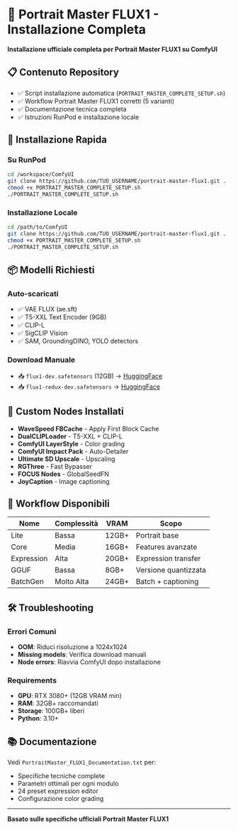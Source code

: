 # 🎨 Portrait Master FLUX1 - Installazione Completa

**Installazione ufficiale completa per Portrait Master FLUX1 su ComfyUI**

## 📋 Contenuto Repository

- ✅ Script installazione automatica (`PORTRAIT_MASTER_COMPLETE_SETUP.sh`)
- ✅ Workflow Portrait Master FLUX1 corretti (5 varianti)
- ✅ Documentazione tecnica completa
- ✅ Istruzioni RunPod e installazione locale

## 🚀 Installazione Rapida

### Su RunPod
```bash
cd /workspace/ComfyUI
git clone https://github.com/TUO_USERNAME/portrait-master-flux1.git .
chmod +x PORTRAIT_MASTER_COMPLETE_SETUP.sh
./PORTRAIT_MASTER_COMPLETE_SETUP.sh
```

### Installazione Locale
```bash
cd /path/to/ComfyUI
git clone https://github.com/TUO_USERNAME/portrait-master-flux1.git .
chmod +x PORTRAIT_MASTER_COMPLETE_SETUP.sh
./PORTRAIT_MASTER_COMPLETE_SETUP.sh
```

## 📦 Modelli Richiesti

### Auto-scaricati
- ✅ VAE FLUX (ae.sft)
- ✅ T5-XXL Text Encoder (9GB)
- ✅ CLIP-L
- ✅ SigCLIP Vision
- ✅ SAM, GroundingDINO, YOLO detectors

### Download Manuale
- 📥 `flux1-dev.safetensors` (12GB) → [HuggingFace](https://huggingface.co/black-forest-labs/FLUX.1-dev)
- 📥 `flux1-redux-dev.safetensors` → [HuggingFace](https://huggingface.co/black-forest-labs/FLUX.1-Redux-dev)

## 🔧 Custom Nodes Installati

- **WaveSpeed FBCache** - Apply First Block Cache
- **DualCLIPLoader** - T5-XXL + CLIP-L 
- **ComfyUI LayerStyle** - Color grading
- **ComfyUI Impact Pack** - Auto-Detailer
- **Ultimate SD Upscale** - Upscaling
- **RGThree** - Fast Bypasser
- **FOCUS Nodes** - GlobalSeedFN
- **JoyCaption** - Image captioning

## 🎯 Workflow Disponibili

| Nome | Complessità | VRAM | Scopo |
|------|-------------|------|-------|
| Lite | Bassa | 12GB+ | Portrait base |
| Core | Media | 16GB+ | Features avanzate |
| Expression | Alta | 20GB+ | Expression transfer |
| GGUF | Bassa | 8GB+ | Versione quantizzata |
| BatchGen | Molto Alta | 24GB+ | Batch + captioning |

## 🛠️ Troubleshooting

### Errori Comuni
- **OOM**: Riduci risoluzione a 1024x1024
- **Missing models**: Verifica download manuali
- **Node errors**: Riavvia ComfyUI dopo installazione

### Requirements
- **GPU**: RTX 3080+ (12GB VRAM min)
- **RAM**: 32GB+ raccomandati
- **Storage**: 100GB+ liberi
- **Python**: 3.10+

## 📚 Documentazione

Vedi `PortraitMaster_FLUX1_Documentation.txt` per:
- Specifiche tecniche complete
- Parametri ottimali per ogni modulo
- 24 preset expression editor
- Configurazione color grading

---

**Basato sulle specifiche ufficiali Portrait Master FLUX1** 